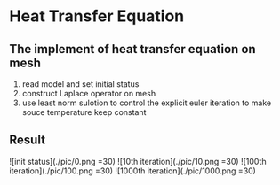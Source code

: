 # Heat Transfer Equation
## The implement of heat transfer equation on mesh
1. read model and set initial status
2. construct Laplace operator on mesh
3. use least norm sulotion to control the explicit euler iteration to make souce temperature keep constant

## Result
![init status](./pic/0.png =30) ![10th iteration](./pic/10.png =30) ![100th iteration](./pic/100.png =30) ![1000th iteration](./pic/1000.png =30)
